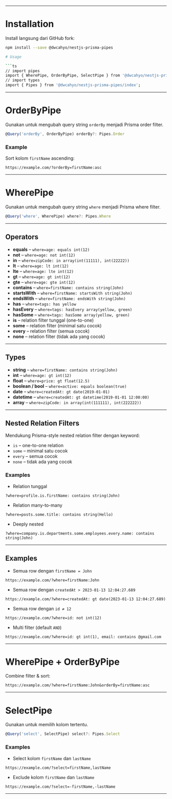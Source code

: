 
---

# Installation

Install langsung dari GitHub fork:

```bash
npm install --save @dwcahyo/nestjs-prisma-pipes

# Usage

```ts
// import pipes
import { WherePipe, OrderByPipe, SelectPipe } from '@dwcahyo/nestjs-prisma-pipes';
// import types
import { Pipes } from '@dwcahyo/nestjs-prisma-pipes/index';
```

---

# OrderByPipe

Gunakan untuk mengubah query string `orderBy` menjadi Prisma order filter.

```ts
@Query('orderBy', OrderByPipe) orderBy?: Pipes.Order
```

### Example

Sort kolom `firstName` ascending:

```
https://example.com/?orderBy=firstName:asc
```

---

# WherePipe

Gunakan untuk mengubah query string `where` menjadi Prisma where filter.

```ts
@Query('where', WherePipe) where?: Pipes.Where
```

---

## Operators

* **equals** – `where=age: equals int(12)`
* **not** – `where=age: not int(12)`
* **in** – `where=zipCode: in array(int(11111), int(22222))`
* **lt** – `where=age: lt int(12)`
* **lte** – `where=age: lte int(12)`
* **gt** – `where=age: gt int(12)`
* **gte** – `where=age: gte int(12)`
* **contains** – `where=firstName: contains string(John)`
* **startsWith** – `where=firstName: startsWith string(John)`
* **endsWith** – `where=firstName: endsWith string(John)`
* **has** – `where=tags: has yellow`
* **hasEvery** – `where=tags: hasEvery array(yellow, green)`
* **hasSome** – `where=tags: hasSome array(yellow, green)`
* **is** – relation filter tunggal (one-to-one)
* **some** – relation filter (minimal satu cocok)
* **every** – relation filter (semua cocok)
* **none** – relation filter (tidak ada yang cocok)

---

## Types

* **string** – `where=firstName: contains string(John)`
* **int** – `where=age: gt int(12)`
* **float** – `where=price: gt float(12.5)`
* **boolean / bool** – `where=active: equals boolean(true)`
* **date** – `where=createdAt: gt date(2019-01-01)`
* **datetime** – `where=createdAt: gt datetime(2019-01-01 12:00:00)`
* **array** – `where=zipCode: in array(int(111111), int(222222))`

---

## Nested Relation Filters

Mendukung Prisma-style nested relation filter dengan keyword:

* `is` – one-to-one relation
* `some` – minimal satu cocok
* `every` – semua cocok
* `none` – tidak ada yang cocok

### Examples

* Relation tunggal

```
?where=profile.is.firstName: contains string(John)
```

* Relation many-to-many

```
?where=posts.some.title: contains string(Hello)
```

* Deeply nested

```
?where=company.is.departments.some.employees.every.name: contains string(John)
```

---

## Examples

* Semua row dengan `firstName = John`

```
https://example.com/?where=firstName:John
```

* Semua row dengan `createdAt > 2023-01-13 12:04:27.689`

```
https://example.com/?where=createdAt: gt date(2023-01-13 12:04:27.689)
```

* Semua row dengan `id ≠ 12`

```
https://example.com/?where=id: not int(12)
```

* Multi filter (default `AND`)

```
https://example.com/?where=id: gt int(1), email: contains @gmail.com
```

---

# WherePipe + OrderByPipe

Combine filter & sort:

```
https://example.com/?where=firstName:John&orderBy=firstName:asc
```

---

# SelectPipe

Gunakan untuk memilih kolom tertentu.

```ts
@Query('select', SelectPipe) select?: Pipes.Select
```

### Examples

* Select kolom `firstName` dan `lastName`

```
https://example.com/?select=firstName,lastName
```

* Exclude kolom `firstName` dan `lastName`

```
https://example.com/?select=-firstName,-lastName
```

---